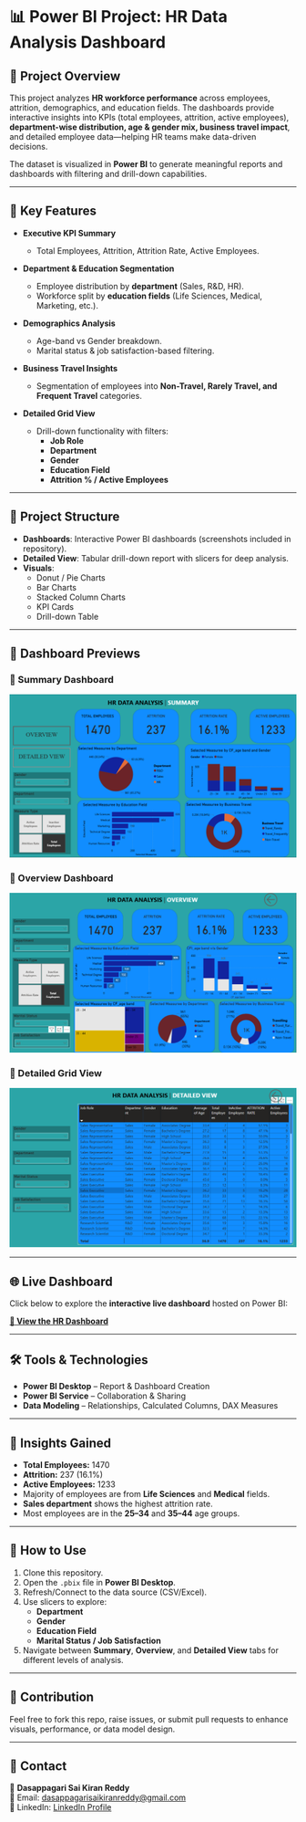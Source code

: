 # 📊 Power BI Project: HR Data Analysis Dashboard  

## 📌 Project Overview  
This project analyzes **HR workforce performance** across employees, attrition, demographics, and education fields. The dashboards provide interactive insights into KPIs (total employees, attrition, active employees), **department-wise distribution, age & gender mix, business travel impact**, and detailed employee data—helping HR teams make data-driven decisions.  

The dataset is visualized in **Power BI** to generate meaningful reports and dashboards with filtering and drill-down capabilities.  

---

## 🚀 Key Features  
- **Executive KPI Summary**  
  - Total Employees, Attrition, Attrition Rate, Active Employees.  

- **Department & Education Segmentation**  
  - Employee distribution by **department** (Sales, R&D, HR).  
  - Workforce split by **education fields** (Life Sciences, Medical, Marketing, etc.).  

- **Demographics Analysis**  
  - Age-band vs Gender breakdown.  
  - Marital status & job satisfaction-based filtering.  

- **Business Travel Insights**  
  - Segmentation of employees into **Non-Travel, Rarely Travel, and Frequent Travel** categories.  

- **Detailed Grid View**  
  - Drill-down functionality with filters:  
    - **Job Role**  
    - **Department**  
    - **Gender**  
    - **Education Field**  
    - **Attrition % / Active Employees**  

---

## 📂 Project Structure  
- **Dashboards**: Interactive Power BI dashboards (screenshots included in repository).  
- **Detailed View**: Tabular drill-down report with slicers for deep analysis.  
- **Visuals**:  
  - Donut / Pie Charts  
  - Bar Charts  
  - Stacked Column Charts  
  - KPI Cards  
  - Drill-down Table  

---

## 📸 Dashboard Previews  

### 🔹 Summary Dashboard  
![Summary Dashboard](summary.png)  

### 🔹 Overview Dashboard  
![Overview Dashboard](overview.png)  

### 🔹 Detailed Grid View  
![Detailed View](detailview.png)  

---

## 🌐 Live Dashboard  

Click below to explore the **interactive live dashboard** hosted on Power BI:  

[**🔗 View the HR Dashboard**](https://app.powerbi.com/links/l3ArWvVjLq?ctid=4ce8fa72-23e2-4b0c-b5e0-847fff441edd&pbi_source=linkShare)  

---

## 🛠️ Tools & Technologies  
- **Power BI Desktop** – Report & Dashboard Creation  
- **Power BI Service** – Collaboration & Sharing  
- **Data Modeling** – Relationships, Calculated Columns, DAX Measures  

---

## 🎯 Insights Gained  
- **Total Employees:** 1470  
- **Attrition:** 237 (16.1%)  
- **Active Employees:** 1233  
- Majority of employees are from **Life Sciences** and **Medical** fields.  
- **Sales department** shows the highest attrition rate.  
- Most employees are in the **25–34** and **35–44** age groups.  

---

## 📌 How to Use  
1. Clone this repository.  
2. Open the `.pbix` file in **Power BI Desktop**.  
3. Refresh/Connect to the data source (CSV/Excel).  
4. Use slicers to explore:  
   - **Department**  
   - **Gender**  
   - **Education Field**  
   - **Marital Status / Job Satisfaction**  
5. Navigate between **Summary**, **Overview**, and **Detailed View** tabs for different levels of analysis.  

---

## 🤝 Contribution  
Feel free to fork this repo, raise issues, or submit pull requests to enhance visuals, performance, or data model design.  

---

## 📧 Contact  
👤 **Dasappagari Sai Kiran Reddy**  
📩 Email: [dasappagarisaikiranreddy@gmail.com](mailto:dasappagarisaikiranreddy@gmail.com)  
🔗 LinkedIn: [LinkedIn Profile](https://linkedin.com/in/your-profile)  

